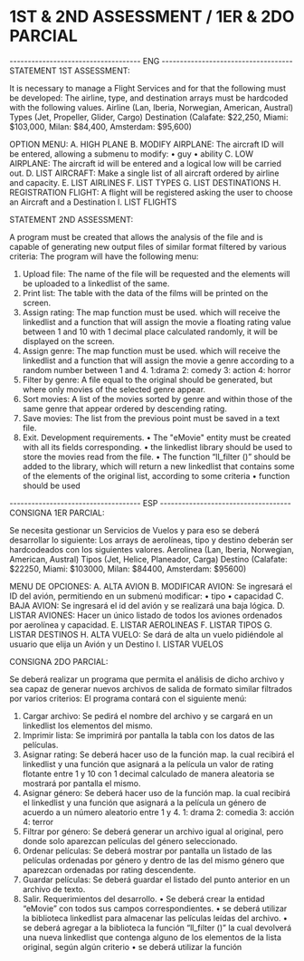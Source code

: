 # 1ST & 2ND ASSESSMENT / 1ER & 2DO PARCIAL
------------------------------------ ENG ------------------------------------
STATEMENT 1ST ASSESSMENT:

It is necessary to manage a Flight Services and for that the following must be developed:
The airline, type, and destination arrays must be hardcoded with the following values.
Airline (Lan, Iberia, Norwegian, American, Austral)
Types (Jet, Propeller, Glider, Cargo)
Destination (Calafate: $22,250, Miami: $103,000, Milan: $84,400, Amsterdam: $95,600)

OPTION MENU:
A. HIGH PLANE
B. MODIFY AIRPLANE: The aircraft ID will be entered, allowing a submenu to modify:
• guy
• ability
C. LOW AIRPLANE: The aircraft id will be entered and a logical low will be carried out.
D. LIST AIRCRAFT: Make a single list of all aircraft ordered by airline and capacity.
E. LIST AIRLINES
F. LIST TYPES
G. LIST DESTINATIONS
H. REGISTRATION FLIGHT: A flight will be registered asking the user to choose an Aircraft and a Destination
I. LIST FLIGHTS

STATEMENT 2ND ASSESSMENT:

A program must be created that allows the analysis of the file and is capable of generating
new output files of similar format filtered by various criteria:
The program will have the following menu:
1) Upload file: The name of the file will be requested and the elements will be uploaded to a linkedlist
of the same.
2) Print list: The table with the data of the films will be printed on the screen.
3) Assign rating: The map function must be used. which will receive the linkedlist and a
function that will assign the movie a floating rating value between 1 and 10 with 1 decimal place
calculated randomly, it will be displayed on the screen.
4) Assign genre: The map function must be used. which will receive the linkedlist and a
function that will assign the movie a genre according to a random number between 1 and 4.
1:drama
2: comedy
3: action
4: horror
5) Filter by genre: A file equal to the original should be generated, but where only
movies of the selected genre appear.
6) Sort movies: A list of the movies sorted by
genre and within those of the same genre that appear ordered by descending rating.
7) Save movies: The list from the previous point must be saved in a text file.
8) Exit.
Development requirements. • The "eMovie" entity must be created with all its fields
corresponding. • the linkedlist library should be used to store the movies read
from the file. • The function “ll_filter ()” should be added to the library, which will return a
new linkedlist that contains some of the elements of the original list, according to some criteria •
function should be used

------------------------------------ ESP ------------------------------------
CONSIGNA 1ER PARCIAL:

Se necesita gestionar un Servicios de Vuelos y para eso se deberá desarrollar lo siguiente:
Los arrays de aerolíneas, tipo y destino deberán ser hardcodeados con los siguientes valores.
Aerolinea (Lan, Iberia, Norwegian, American, Austral)
Tipos (Jet, Helice, Planeador, Carga)
Destino (Calafate: $22250, Miami: $103000, Milan: $84400, Amsterdam: $95600)

MENU DE OPCIONES:
A. ALTA AVION
B. MODIFICAR AVION: Se ingresará el ID del avión, permitiendo en un submenú modificar:
• tipo
• capacidad
C. BAJA AVION: Se ingresará el id del avión y se realizará una baja lógica.
D. LISTAR AVIONES: Hacer un único listado de todos los aviones ordenados por aerolínea y capacidad.
E. LISTAR AEROLINEAS
F. LISTAR TIPOS
G. LISTAR DESTINOS
H. ALTA VUELO: Se dará de alta un vuelo pidiéndole al usuario que elija un Avión y un Destino
I. LISTAR VUELOS

CONSIGNA 2DO PARCIAL:

Se deberá realizar un programa que permita el análisis de dicho archivo y sea capaz de generar
nuevos archivos de salida de formato similar filtrados por varios criterios:
El programa contará con el siguiente menú:
1) Cargar archivo: Se pedirá el nombre del archivo y se cargará en un linkedlist los elementos
del mismo.
2) Imprimir lista: Se imprimirá por pantalla la tabla con los datos de las películas.
3) Asignar rating: Se deberá hacer uso de la función map. la cual recibirá el linkedlist y una
función que asignará a la película un valor de rating flotante entre 1 y 10 con 1 decimal
calculado de manera aleatoria se mostrará por pantalla el mismo.
4) Asignar género: Se deberá hacer uso de la función map. la cual recibirá el linkedlist y una
función que asignará a la película un género de acuerdo a un número aleatorio entre 1 y 4.
1: drama
2: comedia
3: acción
4: terror
5) Filtrar por género: Se deberá generar un archivo igual al original, pero donde solo
aparezcan películas del género seleccionado.
6) Ordenar películas: Se deberá mostrar por pantalla un listado de las películas ordenadas por
género y dentro de las del mismo género que aparezcan ordenadas por rating descendente.
7) Guardar películas: Se deberá guardar el listado del punto anterior en un archivo de texto.
8) Salir.
Requerimientos del desarrollo. • Se deberá crear la entidad “eMovie” con todos sus campos
correspondientes. • se deberá utilizar la biblioteca linkedlist para almacenar las películas leídas
del archivo. • se deberá agregar a la biblioteca la función “ll_filter ()” la cual devolverá una
nueva linkedlist que contenga alguno de los elementos de la lista original, según algún criterio •
se deberá utilizar la función
